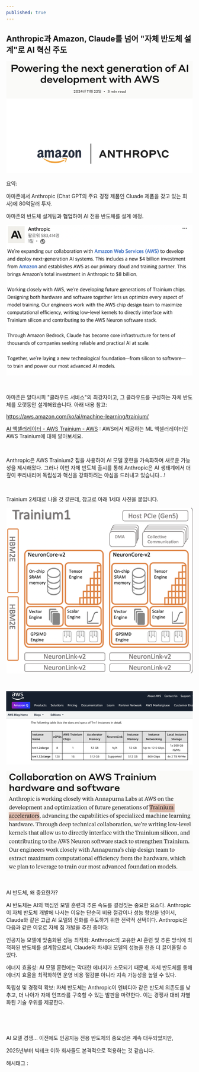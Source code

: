 ```yaml
---
published: true
---
```

## Anthropic과 Amazon, Claude를 넘어 "자체 반도체 설계"로 AI 혁신 주도

![0](/assets/img/223671347965/0.png)

요약:

아마존에서 Anthropic (Chat GPT의 주요 경쟁 제품인 Cluade 제품을 갖고 있는 회사)에 80억달러 투자.

아마존의 반도체 설계팀과 협업하여 AI 전용 반도체를 설계 예정.

![1](/assets/img/223671347965/1.png)

​

아마존은 알다시피 "클라우드 서비스"의 최강자이고, 그 클라우드를 구성하는 자체 반도체를 오랫동안 설계해왔습니다. 아래 내용 참고:

https://aws.amazon.com/ko/ai/machine-learning/trainium/

[AI 액셀러레이터 - AWS Trainium - AWS](https://aws.amazon.com/ko/ai/machine-learning/trainium/) : AWS에서 제공하는 ML 액셀러레이터인 AWS Trainium에 대해 알아보세요.

​

Anthropic은 AWS Trainium2 칩을 사용하여 AI 모델 훈련을 가속화하며 새로운 가능성을 제시해왔다. 그러나 이번 자체 반도체 출시를 통해 Anthropic은 AI 생태계에서 더 깊이 뿌리내리며 독립성과 혁신을 강화하려는 야심을 드러내고 있습니다...!

​

Trainium 2세대로 나올 것 같은데, 참고로 아래 1세대 사진을 붙입니다.

![2](/assets/img/223671347965/2.png)

​

![3](/assets/img/223671347965/3.png)

![4](/assets/img/223671347965/4.png)

​

AI 반도체, 왜 중요한가?

AI 반도체는 AI의 핵심인 모델 훈련과 추론 속도를 결정짓는 중요한 요소다. Anthropic이 자체 반도체 개발에 나서는 이유는 단순히 비용 절감이나 성능 향상을 넘어서, Claude와 같은 고급 AI 모델의 진화를 주도하기 위한 전략적 선택이다. Anthropic은 다음과 같은 이유로 자체 칩 개발을 추진 중이다:

인공지능 모델에 맞춤화된 성능 최적화: Anthropic의 고유한 AI 훈련 및 추론 방식에 최적화된 반도체를 설계함으로써, Claude와 차세대 모델의 성능을 한층 더 끌어올릴 수 있다.

에너지 효율성: AI 모델 훈련에는 막대한 에너지가 소모되기 때문에, 자체 반도체를 통해 에너지 효율을 최적화하면 운영 비용 절감뿐 아니라 지속 가능성을 높일 수 있다.

독립성 및 경쟁력 확보: 자체 반도체는 Anthropic이 엔비디아 같은 반도체 의존도를 낮추고, 더 나아가 자체 인프라를 구축할 수 있는 발판을 마련한다. 이는 경쟁사 대비 차별화된 기술 우위를 제공한다.

​

​

AI 모델 경쟁... 이전에도 인공지능 전용 반도체의 중요성은 계속 대두되었지만,

2025년부터 빅테크 이하 회사들도 본격적으로 적용하는 것 같습니다.

 해시태그 : 